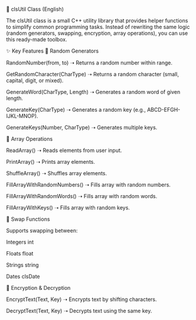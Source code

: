 📘 clsUtil Class (English)

The clsUtil class is a small C++ utility library that provides helper functions to simplify common programming tasks.
Instead of rewriting the same logic (random generators, swapping, encryption, array operations), you can use this ready-made toolbox.

✨ Key Features
🎲 Random Generators

RandomNumber(from, to) ➝ Returns a random number within range.

GetRandomCharacter(CharType) ➝ Returns a random character (small, capital, digit, or mixed).

GenerateWord(CharType, Length) ➝ Generates a random word of given length.

GenerateKey(CharType) ➝ Generates a random key (e.g., ABCD-EFGH-IJKL-MNOP).

GenerateKeys(Number, CharType) ➝ Generates multiple keys.

📑 Array Operations

ReadArray() ➝ Reads elements from user input.

PrintArray() ➝ Prints array elements.

ShuffleArray() ➝ Shuffles array elements.

FillArrayWithRandomNumbers() ➝ Fills array with random numbers.

FillArrayWithRandomWords() ➝ Fills array with random words.

FillArrayWithKeys() ➝ Fills array with random keys.

🔄 Swap Functions

Supports swapping between:

Integers int

Floats float

Strings string

Dates clsDate

🔐 Encryption & Decryption

EncryptText(Text, Key) ➝ Encrypts text by shifting characters.

DecryptText(Text, Key) ➝ Decrypts text using the same key.
